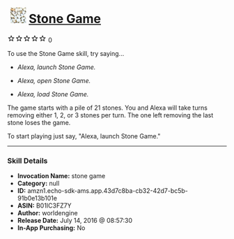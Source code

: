 # &nbsp;<img src="skill_icon" alt="Stone Game icon" width="36"> [Stone Game](http://alexa.amazon.com/#skills/amzn1.echo-sdk-ams.app.43d7c8ba-cb32-42d7-bc5b-91b0e13b101e)
![0 stars](../../images/ic_star_border_black_18dp_1x.png)![0 stars](../../images/ic_star_border_black_18dp_1x.png)![0 stars](../../images/ic_star_border_black_18dp_1x.png)![0 stars](../../images/ic_star_border_black_18dp_1x.png)![0 stars](../../images/ic_star_border_black_18dp_1x.png) 0

To use the Stone Game skill, try saying...

* *Alexa, launch Stone Game.*

* *Alexa, open Stone Game.*

* *Alexa, load Stone Game.*

The game starts with a pile of 21 stones. You and Alexa will take turns removing either 1, 2, or 3 stones per turn. The one left removing the last stone loses the game. 

To start playing just say, "Alexa, launch Stone Game."

***

### Skill Details

* **Invocation Name:** stone game
* **Category:** null
* **ID:** amzn1.echo-sdk-ams.app.43d7c8ba-cb32-42d7-bc5b-91b0e13b101e
* **ASIN:** B01IC3FZ7Y
* **Author:** worldengine
* **Release Date:** July 14, 2016 @ 08:57:30
* **In-App Purchasing:** No
